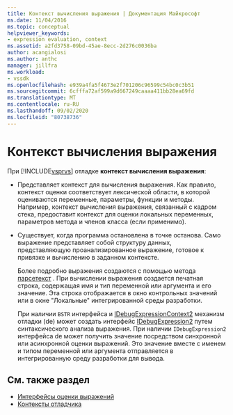 ```yaml
---
title: Контекст вычисления выражения | Документация Майкрософт
ms.date: 11/04/2016
ms.topic: conceptual
helpviewer_keywords:
- expression evaluation, context
ms.assetid: a2fd3758-09bd-45ae-8ecc-2d276c0036ba
author: acangialosi
ms.author: anthc
manager: jillfra
ms.workload:
- vssdk
ms.openlocfilehash: e939a4fa5f4673e2f701206c96599c54bc0c3b51
ms.sourcegitcommit: 6cfffa72af599a9d667249caaaa411bb28ea69fd
ms.translationtype: MT
ms.contentlocale: ru-RU
ms.lasthandoff: 09/02/2020
ms.locfileid: "80738736"
---
```

# <a name="expression-evaluation-context"></a>Контекст вычисления выражения
При [!INCLUDE[vsprvs](../../code-quality/includes/vsprvs_md.md)] отладке **контекст вычисления выражения**:

- Представляет контекст для вычисления выражения. Как правило, контекст оценки соответствует лексической области, в которой оцениваются переменные, параметры, функции и методы. Например, контекст вычисления выражения, связанный с кадром стека, предоставит контекст для оценки локальных переменных, параметров метода и членов класса (если применимо).

- Существует, когда программа остановлена в точке останова. Само выражение представляет собой структуру данных, представляющую проанализированное выражение, готовое к привязке и вычислению в заданном контексте.

     Более подробно выражения создаются с помощью метода [парсетекст](../../extensibility/debugger/reference/idebugexpressioncontext2-parsetext.md) . При вычислении выражения создается печатная строка, содержащая имя и тип переменной или аргумента и его значение. Эта строка отображается в окно контрольных значений или в окне "Локальные" интегрированной среды разработки.

     При наличии `BSTR` интерфейса и [IDebugExpressionContext2](../../extensibility/debugger/reference/idebugexpressioncontext2.md) механизм отладки (de) может создать интерфейс [IDebugExpression2](../../extensibility/debugger/reference/idebugexpression2.md) путем синтаксического анализа выражения. При наличии `IDebugExpression2` интерфейса de может получить значение посредством синхронной или асинхронной оценки выражений. Это значение вместе с именем и типом переменной или аргумента отправляется в интегрированную среду разработки для вывода.

## <a name="see-also"></a>См. также раздел
- [Интерфейсы оценки выражений](../../extensibility/debugger/reference/expression-evaluation-interfaces.md)
- [Контексты отладчика](../../extensibility/debugger/debugger-contexts.md)
